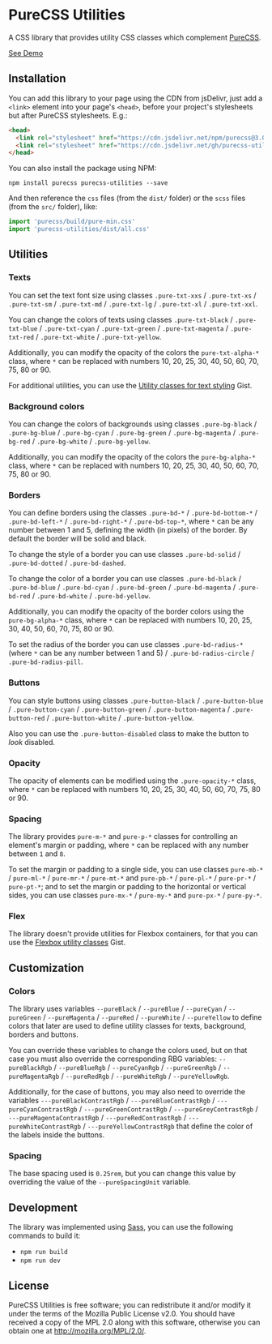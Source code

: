 # PureCSS Utilities

A CSS library that provides utility CSS classes which complement [PureCSS](https://purecss.io/).

[See Demo](https://jfmdev.github.io/purecss-utilities/demo.html)

## Installation

You can add this library to your page using the CDN from jsDelivr, just add a `<link>` element into your page's `<head>`, before your project's stylesheets but after PureCSS stylesheets. E.g.:

```html
<head>
  <link rel="stylesheet" href="https://cdn.jsdelivr.net/npm/purecss@3.0.0/build/pure-min.css">
  <link rel="stylesheet" href="https://cdn.jsdelivr.net/gh/purecss-utilities@main/dist/all.css">
</head>
```

You can also install the package using NPM:

```
npm install purecss purecss-utilities --save
```

And then reference the `css` files (from the `dist/` folder) or the `scss` files (from the `src/` folder), like:

```js
import 'purecss/build/pure-min.css'
import 'purecss-utilities/dist/all.css'
```

## Utilities

### Texts

You can set the text font size using classes `.pure-txt-xxs` / `.pure-txt-xs` / `.pure-txt-sm` / `.pure-txt-md` / `.pure-txt-lg` / `.pure-txt-xl` / `.pure-txt-xxl`.

You can change the colors of texts using classes `.pure-txt-black` / `.pure-txt-blue` / `.pure-txt-cyan` / `.pure-txt-green` / `.pure-txt-magenta` / `.pure-txt-red` / `.pure-txt-white` / `.pure-txt-yellow`.

Additionally, you can modify the opacity of the colors the `pure-txt-alpha-*` class, where `*` can be replaced with numbers 10, 20, 25, 30, 40, 50, 60, 70, 75, 80 or 90.

For additional utilities, you can use the [Utility classes for text styling](https://gist.github.com/jfmdev/855d8b20823c89fc8f196812b2d3eb39) Gist.

### Background colors

You can change the colors of backgrounds using classes `.pure-bg-black` / `.pure-bg-blue` / `.pure-bg-cyan` / `.pure-bg-green` / `.pure-bg-magenta` / `.pure-bg-red` / `.pure-bg-white` / `.pure-bg-yellow`.

Additionally, you can modify the opacity of the colors the `pure-bg-alpha-*` class, where `*` can be replaced with numbers 10, 20, 25, 30, 40, 50, 60, 70, 75, 80 or 90.

### Borders

You can define borders using the classes `.pure-bd-*` / `.pure-bd-bottom-*` / `.pure-bd-left-*` / `.pure-bd-right-*` / `.pure-bd-top-*`, where `*` can be any number between 1 and 5, defining the width (in pixels) of the border. By default the border will be solid and black.

To change the style of a border you can use classes `.pure-bd-solid` / `.pure-bd-dotted` / `.pure-bd-dashed`.

To change the color of a border you can use classes  `.pure-bd-black` / `.pure-bd-blue` / `.pure-bd-cyan` / `.pure-bd-green` / `.pure-bd-magenta` / `.pure-bd-red` / `.pure-bd-white` / `.pure-bd-yellow`.

Additionally, you can modify the opacity of the border colors using the `pure-bg-alpha-*` class, where `*` can be replaced with numbers 10, 20, 25, 30, 40, 50, 60, 70, 75, 80 or 90.

To set the radius of the border you can use classes `.pure-bd-radius-*` (where `*` can be any number between 1 and 5) / `.pure-bd-radius-circle` / `.pure-bd-radius-pill`.

### Buttons

You can style buttons using classes `.pure-button-black` / `.pure-button-blue` / `.pure-button-cyan` / `.pure-button-green` / `.pure-button-magenta` / `.pure-button-red` / `.pure-button-white` / `.pure-button-yellow`.

Also you can use the `.pure-button-disabled` class to make the button to _look_ disabled.

### Opacity

The opacity of elements can be modified using the `.pure-opacity-*` class, where `*` can be replaced with numbers 10, 20, 25, 30, 40, 50, 60, 70, 75, 80 or 90.

### Spacing

The library provides `pure-m-*` and `pure-p-*` classes for controlling an element's margin or padding, where `*` can be replaced with any number between `1` and `8`.  

To set the margin or padding to a single side, you can use classes `pure-mb-*` / `pure-ml-*` / `pure-mr-*` / `pure-mt-*` and `pure-pb-*` / `pure-pl-*` / `pure-pr-*` / `pure-pt-*`; and to set the margin or padding to the horizontal or vertical sides, you can use classes `pure-mx-*` / `pure-my-*` and `pure-px-*` / `pure-py-*`.

### Flex

The library doesn't provide utilities for Flexbox containers, for that you can use the [Flexbox utility classes](https://gist.github.com/jfmdev/e3541b3d9e94866fe429b9baf89e6303) Gist.

## Customization

### Colors

The library uses variables `--pureBlack` / `--pureBlue` / `--pureCyan` / `--pureGreen` / `--pureMagenta` / `--pureRed` / `--pureWhite` / `--pureYellow` to define colors that later are used to define utility classes for texts, background, borders and buttons.

You can override these variables to change the colors used, but on that case you must also override the corresponding RBG variables: `--pureBlackRgb` / `--pureBlueRgb` / `--pureCyanRgb` / `--pureGreenRgb` / `--pureMagentaRgb` / `--pureRedRgb` / `--pureWhiteRgb` / `--pureYellowRgb`.

Additionally, for the case of buttons, you may also need to override the variables `---pureBlackContrastRgb` / `---pureBlueContrastRgb` / `---pureCyanContrastRgb` / `---pureGreenContrastRgb` / `---pureGreyContrastRgb` / `---pureMagentaContrastRgb` / `---pureRedContrastRgb` / `---pureWhiteContrastRgb` / `---pureYellowContrastRgb` that define the color of the labels inside the buttons.

### Spacing

The base spacing used is `0.25rem`, but you can change this value by overriding the value of the `--pureSpacingUnit` variable.

## Development

The library was implemented using [Sass](https://sass-lang.com/), you can use the following commands to build it:

* `npm run build`
* `npm run dev`

## License

PureCSS Utilities is free software; you can redistribute it and/or modify it under the terms of the Mozilla Public License v2.0. You should have received a copy of the MPL 2.0 along with this software, otherwise you can obtain one at http://mozilla.org/MPL/2.0/.
